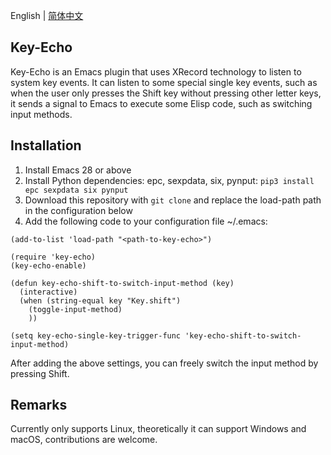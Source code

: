 English | [简体中文](./README.zh-CN.md)

## Key-Echo
Key-Echo is an Emacs plugin that uses XRecord technology to listen to system key events. It can listen to some special single key events, such as when the user only presses the Shift key without pressing other letter keys, it sends a signal to Emacs to execute some Elisp code, such as switching input methods.

## Installation
1. Install Emacs 28 or above
2. Install Python dependencies: epc, sexpdata, six, pynput: `pip3 install epc sexpdata six pynput`
3. Download this repository with `git clone` and replace the load-path path in the configuration below
4. Add the following code to your configuration file ~/.emacs:

```elisp
(add-to-list 'load-path "<path-to-key-echo>")

(require 'key-echo)
(key-echo-enable)

(defun key-echo-shift-to-switch-input-method (key)
  (interactive)
  (when (string-equal key "Key.shift")
    (toggle-input-method)
    ))

(setq key-echo-single-key-trigger-func 'key-echo-shift-to-switch-input-method)
```

After adding the above settings, you can freely switch the input method by pressing Shift.

## Remarks
Currently only supports Linux, theoretically it can support Windows and macOS, contributions are welcome.
